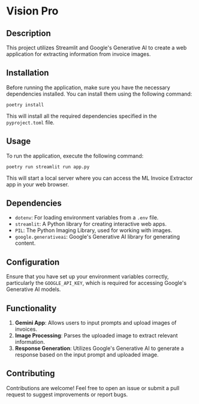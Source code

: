# Vision Pro

## Description

This project utilizes Streamlit and Google's Generative AI to create a web application for extracting information from invoice images.

## Installation

Before running the application, make sure you have the necessary dependencies installed. You can install them using the following command:

    poetry install


This will install all the required dependencies specified in the `pyproject.toml` file.

## Usage

To run the application, execute the following command:

    poetry run streamlit run app.py 


This will start a local server where you can access the ML Invoice Extractor app in your web browser.

## Dependencies

- `dotenv`: For loading environment variables from a `.env` file.
- `streamlit`: A Python library for creating interactive web apps.
- `PIL`: The Python Imaging Library, used for working with images.
- `google.generativeai`: Google's Generative AI library for generating content.

## Configuration

Ensure that you have set up your environment variables correctly, particularly the `GOOGLE_API_KEY`, which is required for accessing Google's Generative AI models.

## Functionality

1. **Gemini App**: Allows users to input prompts and upload images of invoices.
2. **Image Processing**: Parses the uploaded image to extract relevant information.
3. **Response Generation**: Utilizes Google's Generative AI to generate a response based on the input prompt and uploaded image.

## Contributing

Contributions are welcome! Feel free to open an issue or submit a pull request to suggest improvements or report bugs.
